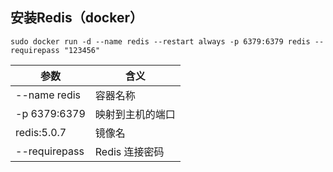 ## 安装Redis（docker）
```shell
sudo docker run -d --name redis --restart always -p 6379:6379 redis --requirepass "123456"
```
| 参数   |      含义      | 
|----------|-------------|
| --name redis | 容器名称 |
| -p 6379:6379 | 映射到主机的端口 |
| redis:5.0.7 | 镜像名 |
| --requirepass | Redis 连接密码 |
